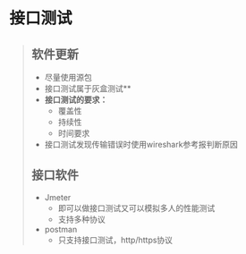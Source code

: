 # 接口测试

>## 软件更新
>* 尽量使用源包
>* 接口测试属于灰盒测试**
>* **接口测试的要求：**
>   * 覆盖性
>   * 持续性
>   * 时间要求
>* 接口测试发现传输错误时使用wireshark参考报判断原因
>## 接口软件
>   * Jmeter
>      *  即可以做接口测试又可以模拟多人的性能测试
>      *  支持多种协议
>   * postman
>      *  只支持接口测试，http/https协议


